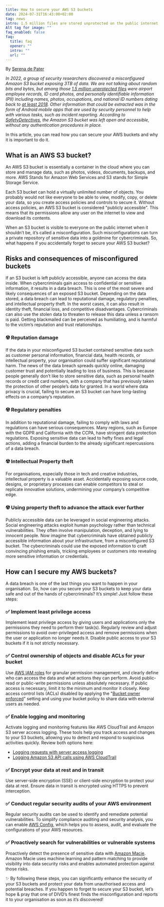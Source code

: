 ```yaml
---
title: How to secure your AWS S3 buckets
date: 2024-07-31T16:43:00+02:00
tag: news
intro: 1.5 million files are stored unprotected on the public internet, does this still happen? Unfortunately, yes, it still happens. Despite our familiarity with security policies, controls, and best practices. In this article, you can read how you can secure your AWS S3 buckets and why it is important to do it.
Alt tag for image: ""
faq_enabled: false
faq:
  title: faq
  opener: ""
  intro: ""
  url: ""
---
```

By [Serena de Pater](https://www.divd.nl/who-we-are/team/people/serena-de-pater/)

*In 2022, a group of security researchers discovered a misconfigured Amazon S3 bucket exposing 3TB of data. We are not talking about random bits and bytes, but among those [1.5 million unprotected files](https://www.skyhighsecurity.com/about/resources/intelligence-digest/unsecured-servers-can-put-lives-at-stake.html?eid=evpxmdrt&smcid=lnp&utm_source=linkedin&utm_medium=paidsocial&utm_campaign=skyhighsecuritybrandlaunch_jp&utm_content=plane&utm_term=q4_2022) were airport employee records, ID card photos, and personally identifiable information (PII) including names, photos, occupations, and national ID numbers dating back to [at least 2018](https://www.safetydetectives.com/news/securitas-leak-report/). Other information that could be extracted was in the form of Android mobile apps that are used by security personnel to help with various tasks, such as incident reporting. According to [SafetyDetectives](https://www.safetydetectives.com/news/securitas-leak-report/), the Amazon S3 bucket was left open and accessible, without any authentication procedures in place.*

In this article, you can read how you can secure your AWS buckets and why it is important to do it.

## What is an AWS S3 bucket?

An AWS S3 bucket is essentially a container in the cloud where you can store and manage data, such as photos, videos, documents, backups, and more. AWS Stands for Amazon Web Services and S3 stands for Simple Storage Service.

Each S3 bucket can hold a virtually unlimited number of objects. You probably would not like everyone to be able to view, modify, copy, or delete your data, so you create access policies and controls to secure it. Without access policies, an AWS S3 bucket is considered "publicly accessible". This means that its permissions allow any user on the internet to view and download its contents.

When an S3 bucket is visible to everyone on the public internet when it shouldn’t be, it’s called a misconfiguration. Such misconfigurations can turn a private repository of sensitive data into a goldmine for cybercriminals. So, what happens if you accidentally forget to secure your AWS S3 bucket?

## Risks and consequences of misconfigured buckets

If an S3 bucket is left publicly accessible, anyone can access the data inside. When cybercriminals gain access to confidential or sensitive information, it results in a data breach. This is one of the most severe and likely consequences of an exposed S3 bucket. Depending on the data stored, a data breach can lead to reputational damage, regulatory penalties, and intellectual property theft. In the worst cases, it can also result in identity theft, financial loss, and competitive disadvantages. Cybercriminals can also use the stolen data to threaten to release this data unless a ransom is paid. Getting blackmailed can be perceived as humiliating, and is harmful to the victim’s reputation and trust relationships.

### ☢️ Reputation damage

If the data in your misconfigured S3 bucket contained sensitive data such as customer personal information, financial data, health records, or intellectual property, your organisation could suffer significant reputational harm. The news of the data breach spreads quickly online, damaging customer trust and potentially leading to loss of business. This is because people generally don’t like to store sensitive data, such as personal health records or credit card numbers, with a company that has previously taken the protection of other people’s data for granted. In a world where data privacy is crucial, failing to secure an S3 bucket can have long-lasting effects on a company’s reputation.

### ☢️ Regulatory penalties

In addition to reputational damage, failing to comply with laws and regulations can have serious consequences. Many regions, such as Europe with the GDPR and California with the CCPA, have stringent data protection regulations. Exposing sensitive data can lead to hefty fines and legal actions, adding a financial burden to the already significant repercussions of a data breach.

### ☢️ Intellectual Property theft

For organisations, especially those in tech and creative industries, intellectual property is a valuable asset. Accidentally exposing source code, designs, or proprietary processes can enable competitors to steal or replicate innovative solutions, undermining your company’s competitive edge.

### ☢️ Using property theft to advance the attack ever further

Publicly accessible data can be leveraged in social engineering attacks. Social engineering attacks exploit human psychology rather than technical vulnerabilities. They often involve manipulation, deception, and lying to innocent people. Now imagine that cybercriminals have obtained publicly accessible information about your infrastructure, from a misconfigured S3 bucket. The cybercriminals could use the exposed information to craft convincing phishing emails, tricking employees or customers into revealing more sensitive information or credentials.

## How can I secure my AWS buckets?

A data breach is one of the last things you want to happen in your organisation. So, how can you secure your S3 buckets to keep your data safe and out of the hands of cybercriminals? It’s simple! Just follow these steps:

### ✅ Implement least privilege access

Implement least privilege access by giving users and applications only the permissions they need to perform their task(s). Regularly review and adjust permissions to avoid over-privileged access and remove permissions when the user or application no longer needs it. Disable public access to your S3 buckets if it is not strictly necessary.

### ✅ Control ownership of objects and disable ACLs for your bucket 

Use [AWS IAM roles](https://docs.aws.amazon.com/IAM/latest/UserGuide/id_roles.html) for granular permission management, and clearly define who can access the data and what actions they can perform. Avoid public-read or public-write permissions unless absolutely necessary. If public access is necessary, limit it to the minimum and monitor it closely. Keep access control lists (ACLs) disabled by applying the "[Bucket owner enforced](https://docs.aws.amazon.com/AmazonS3/latest/userguide/about-object-ownership.html)" setting and using your bucket policy to share data with external users as needed.

### ✅ Enable logging and monitoring

Activate logging and monitoring features like AWS CloudTrail and Amazon S3 server access logging. These tools help you track access and changes to your S3 buckets, allowing you to detect and respond to suspicious activities quickly. Review both options here:

- [Logging requests with server access logging](https://docs.aws.amazon.com/AmazonS3/latest/userguide/ServerLogs.html)
- [Logging Amazon S3 API calls using AWS CloudTrail](https://docs.aws.amazon.com/AmazonS3/latest/userguide/cloudtrail-logging.html)

### ✅ Encrypt your data at rest and in transit

Use server-side encryption (SSE) or client-side encryption to protect your data at rest. Ensure data in transit is encrypted using HTTPS to prevent interception.

### ✅ Conduct regular security audits of your AWS environment

Regular security audits can be used to identify and remediate potential vulnerabilities. To simplify compliance auditing and security analysis, you can enable [AWS Config](https://docs.aws.amazon.com/config/latest/developerguide/gs-console.html), which helps you to assess, audit, and evaluate the configurations of your AWS resources.

### ✅ Proactively search for vulnerabilities or vulnerable systems

Proactively detect the presence of sensitive data with [Amazon Macie](https://docs.aws.amazon.com/macie/latest/user/what-is-macie.html). Amazon Macie uses machine learning and pattern matching to provide visibility into data security risks and enables automated protection against those risks.

✨ By following these steps, you can significantly enhance the security of your S3 buckets and protect your data from unauthorised access and potential breaches. If you happen to forget to secure your S3 bucket, let’s hope & pray that one of DIVD’s finest finds the misconfiguration and reports it to your organisation as soon as it’s discovered!
